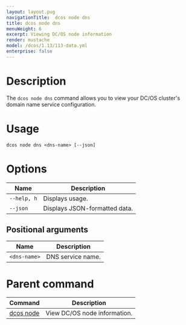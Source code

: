 ```yaml
---
layout: layout.pug
navigationTitle:  dcos node dns
title: dcos node dns
menuWeight: 6
excerpt: Viewing DC/OS node information
render: mustache
model: /dcos/1.13/113-data.yml
enterprise: false
---
```


# Description

The `dcos node dns` command allows you to view your DC/OS cluster's domain name service configuration.

# Usage

```
dcos node dns <dns-name> [--json]
```

# Options

| Name |  Description |
|---------|-------------|
| `--help, h`   |   Displays usage. |
| `--json`   |   Displays JSON-formatted data. |

## Positional arguments

| Name |  Description |
|---------|-------------|
| `<dns-name>` | DNS service name.|


# Parent command

| Command | Description |
|---------|-------------|
| [dcos node](/1.13/cli/command-reference/dcos-node/) | View DC/OS node information. |

